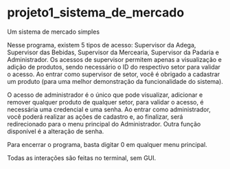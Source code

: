 # projeto1_sistema_de_mercado
Um sistema de mercado simples

Nesse programa, existem 5 tipos de acesso: Supervisor da Adega, Supervisor das Bebidas, Supervisor da Mercearia, Supervisor da Padaria e Administrador.
Os acessos de supervisor permitem apenas a visualização e adição de produtos, sendo necessário o ID do respectivo setor para validar o acesso.
Ao entrar como supervisor de setor, você é obrigado a cadastrar um produto (para uma melhor demonstração da funcionalidade do sistema).

O acesso de administrador é o único que pode visualizar, adicionar e remover qualquer produto de qualquer setor, para validar o acesso, é necessária uma credencial e uma senha.
Ao entrar como administrador, você poderá realizar as ações de cadastro e, ao finalizar, será redirecionado para o menu principal do Administrador.
Outra função disponível é a alteração de senha.

Para encerrar o programa, basta digitar 0 em qualquer menu principal.

Todas as interações são feitas no terminal, sem GUI.
